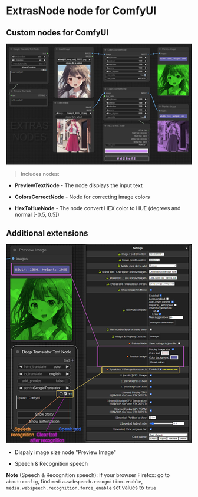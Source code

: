 # ExtrasNode node for ComfyUI

## Custom nodes for ComfyUI

![Screenshot ExtrasNode](https://github.com/AlekPet/ComfyUI_Custom_Nodes_AlekPet/raw/master/ExtrasNode/extras_node_image.jpg)

> Includes nodes:

- **PreviewTextNode** - The node displays the input text

- **ColorsCorrectNode** - Node for correcting image colors

- **HexToHueNode** - The node convert HEX color to HUE (degrees and normal [-0.5, 0.5])

## Additional extensions

![Screenshot ExtrasNode - Additional extensions](https://github.com/AlekPet/ComfyUI_Custom_Nodes_AlekPet/raw/master/ExtrasNode/extras_node_settings_image.jpg)

- Dispaly image size node "Preview Image"

- Speech & Recognition speech

**Note** (Speech & Recognition speech): If your browser Firefox: go to `about:config`, find `media.webspeech.recognition.enable`, `media.webspeech.recognition.force_enable` set values ​​to `true`
